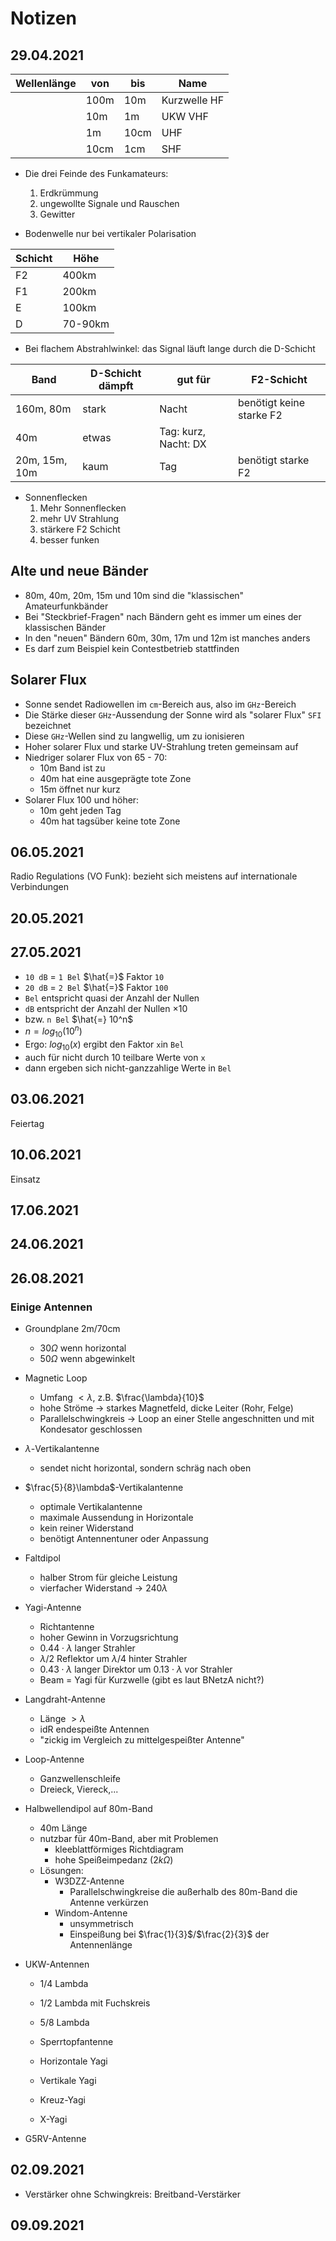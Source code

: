 # Notizen

## 29.04.2021

| Wellenlänge | von  | bis  | Name         |
| ----------- | ---- | ---- | ------------ |
|             | 100m | 10m  | Kurzwelle HF |
|             | 10m  | 1m   | UKW VHF      |
|             | 1m   | 10cm | UHF          |
|             | 10cm | 1cm  | SHF          |

- Die drei Feinde des Funkamateurs:

  1. Erdkrümmung
  2. ungewollte Signale und Rauschen
  3. Gewitter

- Bodenwelle nur bei vertikaler Polarisation

| Schicht | Höhe    |
| ------- | ------- |
| F2      | 400km   |
| F1      | 200km   |
| E       | 100km   |
| D       | 70-90km |

- Bei flachem Abstrahlwinkel: das Signal läuft lange durch die D-Schicht

| Band          | D-Schicht dämpft | gut für              | F2-Schicht               |
| ------------- | ---------------- | -------------------- | ------------------------ |
| 160m, 80m     | stark            | Nacht                | benötigt keine starke F2 |
| 40m           | etwas            | Tag: kurz, Nacht: DX |                          |
| 20m, 15m, 10m | kaum             | Tag                  | benötigt starke F2       |

- Sonnenflecken
  1. Mehr Sonnenflecken
  2. mehr UV Strahlung
  3. stärkere F2 Schicht
  4. besser funken

## Alte und neue Bänder

- 80m, 40m, 20m, 15m und 10m sind die "klassischen" Amateurfunkbänder
- Bei "Steckbrief-Fragen" nach Bändern geht es immer um eines der klassischen Bänder
- In den "neuen" Bändern 60m, 30m, 17m und 12m ist manches anders
- Es darf zum Beispiel kein Contestbetrieb stattfinden

## Solarer Flux

- Sonne sendet Radiowellen im `cm`-Bereich aus, also im `GHz`-Bereich
- Die Stärke dieser `GHz`-Aussendung der Sonne wird als "solarer Flux" `SFI` bezeichnet
- Diese `GHz`-Wellen sind zu langwellig, um zu ionisieren
- Hoher solarer Flux und starke UV-Strahlung treten gemeinsam auf
- Niedriger solarer Flux von 65 - 70:
  - 10m Band ist zu
  - 40m hat eine ausgeprägte tote Zone
  - 15m öffnet nur kurz
- Solarer Flux 100 und höher:
  - 10m geht jeden Tag
  - 40m hat tagsüber keine tote Zone

## 06.05.2021

Radio Regulations (VO Funk): bezieht sich meistens auf internationale Verbindungen

## 20.05.2021

## 27.05.2021

- `10 dB` = `1 Bel` $\hat{=}$ Faktor `10`
- `20 dB` = `2 Bel` $\hat{=}$ Faktor `100`
- `Bel` entspricht quasi der Anzahl der Nullen
- `dB` entspricht der Anzahl der Nullen $\times 10$
- bzw. `n Bel` $\hat{=} 10^n$
- $n = log_{10} \left( 10^n \right)$
- Ergo: $log_{10} \left( x \right)$ ergibt den Faktor `x`in `Bel`
- auch für nicht durch 10 teilbare Werte von `x`
- dann ergeben sich nicht-ganzzahlige Werte in `Bel`

## 03.06.2021

Feiertag

## 10.06.2021

Einsatz

## 17.06.2021

## 24.06.2021

## 26.08.2021

### Einige Antennen
* Groundplane 2m/70cm
  * $30 \Omega$ wenn horizontal
  * $50 \Omega$ wenn abgewinkelt

* Magnetic Loop
  * Umfang $< \lambda$, z.B. $\frac{\lambda}{10}$
  * hohe Ströme &rarr; starkes Magnetfeld, dicke Leiter (Rohr, Felge)
  * Parallelschwingkreis &rarr; Loop an einer Stelle angeschnitten und mit Kondesator geschlossen

* $\lambda$-Vertikalantenne
  * sendet nicht horizontal, sondern schräg nach oben

* $\frac{5}{8}\lambda$-Vertikalantenne
  * optimale Vertikalantenne
  * maximale Aussendung in Horizontale
  * kein reiner Widerstand
  * benötigt Antennentuner oder Anpassung

* Faltdipol
  * halber Strom für gleiche Leistung
  * vierfacher Widerstand &rarr; $240 \lambda$

* Yagi-Antenne
  * Richtantenne
  * hoher Gewinn in Vorzugsrichtung
  * $0.44 \cdot \lambda$ langer Strahler
  * $\lambda / 2$ Reflektor um $\lambda / 4$ hinter Strahler
  * $0.43 \cdot \lambda$ langer Direktor um $0.13 \cdot \lambda$ vor Strahler
  * Beam = Yagi für Kurzwelle (gibt es laut BNetzA nicht?)

* Langdraht-Antenne
  * Länge $> \lambda$
  * idR endespeißte Antennen
  * "zickig im Vergleich zu mittelgespeißter Antenne"

* Loop-Antenne
  * Ganzwellenschleife
  * Dreieck, Viereck,...

* Halbwellendipol auf 80m-Band
  * 40m Länge
  * nutzbar für 40m-Band, aber mit Problemen
    * kleeblattförmiges Richtdiagram
    * hohe Speißeimpedanz ($2k\Omega$)
  * Lösungen:
    * W3DZZ-Antenne
      * Parallelschwingkreise die außerhalb des 80m-Band die Antenne verkürzen
    * Windom-Antenne
      * unsymmetrisch
      * Einspeißung bei $\frac{1}{3}$/$\frac{2}{3}$ der Antennenlänge

* UKW-Antennen
  * 1/4 Lambda
  * 1/2 Lambda mit Fuchskreis
  * 5/8 Lambda
  * Sperrtopfantenne

  * Horizontale Yagi
  * Vertikale Yagi
  * Kreuz-Yagi
  * X-Yagi

* G5RV-Antenne


## 02.09.2021

* Verstärker ohne Schwingkreis: Breitband-Verstärker

## 09.09.2021

